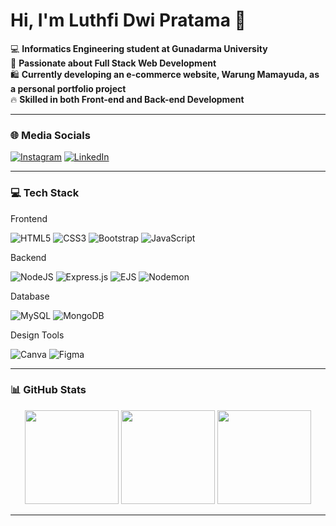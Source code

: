 # Hi, I'm Luthfi Dwi Pratama 👋  

💻 **Informatics Engineering student at Gunadarma University**  
🚀 **Passionate about Full Stack Web Development**  
🛍 **Currently developing an e-commerce website, Warung Mamayuda, as a personal portfolio project**  
🔥 **Skilled in both Front-end and Back-end Development** 

---

### 🌐 Media Socials  

[![Instagram](https://img.shields.io/badge/Instagram-%23E4405F.svg?style=for-the-badge&logo=Instagram&logoColor=white&backgroundColor=505050)](https://instagram.com/luthfidpratamaaa)  [![LinkedIn](https://img.shields.io/badge/LinkedIn-%230077B5.svg?style=for-the-badge&logo=linkedin&logoColor=white&backgroundColor=505050)](https://linkedin.com/in/luthfidwipratama)  

---


### 💻 Tech Stack  

Frontend

![HTML5](https://img.shields.io/badge/HTML5-%23E34F26.svg?style=for-the-badge&logo=html5&logoColor=white&backgroundColor=505050) ![CSS3](https://img.shields.io/badge/CSS3-%231572B6.svg?style=for-the-badge&logo=css3&logoColor=white&backgroundColor=505050) ![Bootstrap](https://img.shields.io/badge/Bootstrap-%238511FA.svg?style=for-the-badge&logo=bootstrap&logoColor=white&backgroundColor=505050) ![JavaScript](https://img.shields.io/badge/JavaScript-%23F7DF1E.svg?style=for-the-badge&logo=javascript&logoColor=black&backgroundColor=505050)  

Backend 

![NodeJS](https://img.shields.io/badge/Node.js-6DA55F?style=for-the-badge&logo=node.js&logoColor=white&backgroundColor=505050) ![Express.js](https://img.shields.io/badge/Express.js-%23404d59.svg?style=for-the-badge&logo=express&logoColor=%2361DAFB&backgroundColor=505050) ![EJS](https://img.shields.io/badge/EJS-%23B4CA65.svg?style=for-the-badge&logo=ejs&logoColor=black&backgroundColor=505050) ![Nodemon](https://img.shields.io/badge/Nodemon-%23323330.svg?style=for-the-badge&logo=nodemon&logoColor=%BBDEAD&backgroundColor=505050)  

Database

![MySQL](https://img.shields.io/badge/MySQL-4479A1.svg?style=for-the-badge&logo=mysql&logoColor=white&backgroundColor=505050) ![MongoDB](https://img.shields.io/badge/MongoDB-%234ea94b.svg?style=for-the-badge&logo=mongodb&logoColor=white&backgroundColor=505050)  

Design Tools  

![Canva](https://img.shields.io/badge/Canva-%2300C4CC.svg?style=for-the-badge&logo=Canva&logoColor=white&backgroundColor=505050) ![Figma](https://img.shields.io/badge/Figma-%23F24E1E.svg?style=for-the-badge&logo=figma&logoColor=white&backgroundColor=505050)  


---

### 📊 GitHub Stats  

<p align="center">
  <img src="https://github-readme-stats.vercel.app/api?username=masbotang&theme=blueberry&hide_border=false&include_all_commits=false&count_private=false" height="150px"/>
  <img src="https://nirzak-streak-stats.vercel.app/?user=masbotang&theme=blueberry&hide_border=false" height="150px"/>
  <img src="https://github-readme-stats.vercel.app/api/top-langs/?username=masbotang&theme=blueberry&hide_border=false&include_all_commits=false&count_private=false&layout=compact" height="150px"/>
</p>

---


<!-- Proudly created with GPRM ( https://gprm.itsvg.in ) -->
